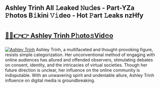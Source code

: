 ## Ashley Trinh All 𝙻eaked 𝙽u𝚍es - Part-YZa 𝙿hotos B𝚒kini 𝚅𝚒deo - Hot 𝙿art 𝙻eaks nzHfy

# <h2><a href="http://ld2oxim.urlbe.top/?page=Ashley+Trinh">🔗🔗👉👉 Ashley Trinh P𝚑oto𝚜Vid𝚎o</a></h2>

[![Ashley Trinh](https://i.imgur.com/eBuTRDB.gif)](http://ld2oxim.urlbe.top/?page=Ashley+Trinh)
Ashley Trinh, a multifaceted and thought-provoking figure, resists simple categorization. Her unconventional method of engaging with online audiences has allured and offended observers, stimulating debates on consent, identity, and the intricacies of virtual societies. Though her future direction is unclear, her influence on the online community is indisputable. With an unwavering spirit and undeniable allure, Ashley Trinh influence on digital media is groundbreaking.
